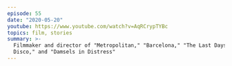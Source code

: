 ```yaml
---
episode: 55
date: "2020-05-20"
youtube: https://www.youtube.com/watch?v=AqRCrypTYBc
topics: film, stories
summary: >-
  Filmmaker and director of "Metropolitan," "Barcelona," "The Last Days of
  Disco," and "Damsels in Distress"
---
```

